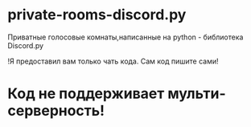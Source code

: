 # private-rooms-discord.py
Приватные голосовые комнаты,написанные на python - библиотека Discord.py


!Я предоставил вам только чать кода. Сам код пишите сами!
# Код не поддерживает мульти-серверность!
